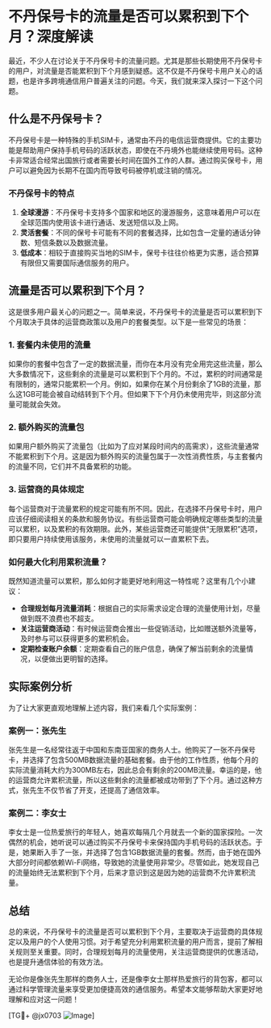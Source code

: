 # 不丹保号卡的流量是否可以累积到下个月？深度解读

最近，不少人在讨论关于不丹保号卡的流量问题。尤其是那些长期使用不丹保号卡的用户，对流量是否能累积到下个月感到疑惑。这不仅是不丹保号卡用户关心的话题，也是许多跨境通信用户普遍关注的问题。今天，我们就来深入探讨一下这个问题。

## 什么是不丹保号卡？

不丹保号卡是一种特殊的手机SIM卡，通常由不丹的电信运营商提供。它的主要功能是帮助用户保持手机号码的活跃状态，即使在不丹境外也能继续使用号码。这种卡非常适合经常出国旅行或者需要长时间在国外工作的人群。通过购买保号卡，用户可以避免因为长期不在国内而导致号码被停机或注销的情况。

### 不丹保号卡的特点

1. **全球漫游**：不丹保号卡支持多个国家和地区的漫游服务，这意味着用户可以在全球范围内使用该卡进行通话、发送短信以及上网。
2. **灵活套餐**：不同的保号卡可能有不同的套餐选择，比如包含一定量的通话分钟数、短信条数以及数据流量。
3. **低成本**：相较于直接购买当地的SIM卡，保号卡往往价格更为实惠，适合预算有限但又需要国际通信服务的用户。

## 流量是否可以累积到下个月？

这是很多用户最关心的问题之一。简单来说，不丹保号卡的流量是否可以累积到下个月取决于具体的运营商政策以及用户的套餐类型。以下是一些常见的场景：

### 1. 套餐内未使用的流量

如果你的套餐中包含了一定的数据流量，而你在本月没有完全用完这些流量，那么大多数情况下，这些剩余的流量是可以累积到下个月的。不过，累积的时间通常是有限制的，通常只能累积一个月。例如，如果你在某个月份剩余了1GB的流量，那么这1GB可能会被自动结转到下个月。但如果下下个月仍未使用完毕，则这部分流量可能就会失效。

### 2. 额外购买的流量包

如果用户额外购买了流量包（比如为了应对某段时间内的高需求），这些流量通常不能累积到下个月。这是因为额外购买的流量包属于一次性消费性质，与主套餐内的流量不同，它们并不具备累积的功能。

### 3. 运营商的具体规定

每个运营商对于流量累积的规定可能有所不同。因此，在选择不丹保号卡时，用户应该仔细阅读相关的条款和服务协议。有些运营商可能会明确规定哪些类型的流量可以累积，以及累积的有效期限。此外，某些运营商还可能提供“无限累积”选项，即只要用户持续使用该服务，未使用的流量就可以一直累积下去。

### 如何最大化利用累积流量？

既然知道流量可以累积，那么如何才能更好地利用这一特性呢？这里有几个小建议：

- **合理规划每月流量消耗**：根据自己的实际需求设定合理的流量使用计划，尽量做到既不浪费也不超支。
- **关注运营商活动**：有时候运营商会推出一些促销活动，比如赠送额外流量等，及时参与可以获得更多的累积机会。
- **定期检查账户余额**：定期查看自己的账户信息，确保了解当前剩余的流量情况，以便做出更明智的选择。

## 实际案例分析

为了让大家更直观地理解上述内容，我们来看几个实际案例：

### 案例一：张先生

张先生是一名经常往返于中国和东南亚国家的商务人士。他购买了一张不丹保号卡，并选择了包含500MB数据流量的基础套餐。由于他的工作性质，他每个月的实际流量消耗大约为300MB左右，因此总会有剩余的200MB流量。幸运的是，他的运营商允许累积流量，所以这些剩余的流量都被成功带到了下个月。通过这种方式，张先生不仅节省了开支，还提高了通信效率。

### 案例二：李女士

李女士是一位热爱旅行的年轻人，她喜欢每隔几个月就去一个新的国家探险。一次偶然的机会，她听说可以通过购买不丹保号卡来保持国内手机号码的活跃状态。于是，她果断入手了一张，并选择了包含1GB数据流量的套餐。然而，由于她在国外大部分时间都依赖Wi-Fi网络，导致她的流量使用非常少。尽管如此，她发现自己的流量始终无法累积到下个月，后来才意识到这是因为她的运营商不允许累积流量。

## 总结

总的来说，不丹保号卡的流量是否可以累积到下个月，主要取决于运营商的具体规定以及用户的个人使用习惯。对于希望充分利用累积流量的用户而言，提前了解相关规则至关重要。同时，合理规划每月的流量使用，关注运营商提供的优惠活动，也是提升通信体验的有效方法。

无论你是像张先生那样的商务人士，还是像李女士那样热爱旅行的背包客，都可以通过科学管理流量来享受更加便捷高效的通信服务。希望本文能够帮助大家更好地理解和应对这一问题！

[TG💪+ @jx0703 ![Image](https://github.com/user-attachments/assets/dbca1d08-cadb-493c-b0ec-ad6f7a83f270)]